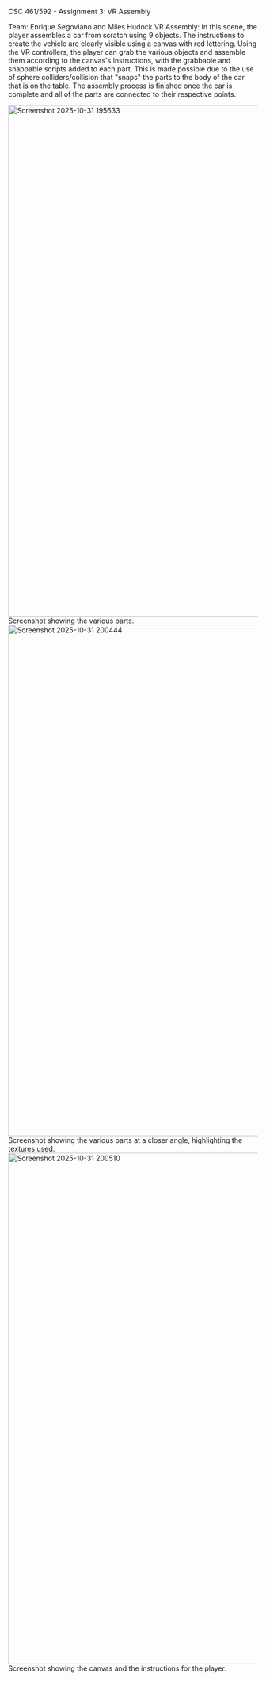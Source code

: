 CSC 461/592 - Assignment 3: VR Assembly

Team: Enrique Segoviano and Miles Hudock
VR Assembly: In this scene, the player assembles a car from scratch using 9 objects. 
The instructions to create the vehicle are clearly visible using a canvas with red lettering. 
Using the VR controllers, the player can grab the various objects and assemble them according to the canvas's instructions, 
with the grabbable and snappable scripts added to each part. This is made possible due to the use of sphere colliders/collision that
"snaps" the parts to the body of the car that is on the table. The assembly process is finished once the car is complete and all of the
parts are connected to their respective points.


<img width="1920" height="1032" alt="Screenshot 2025-10-31 195633" src="https://github.com/user-attachments/assets/419702fa-3028-4b51-95bc-a123167bf79f" />
Screenshot showing the various parts.

<img width="960" height="1032" alt="Screenshot 2025-10-31 200444" src="https://github.com/user-attachments/assets/16e66cd1-525f-4148-9d37-3b60373ce12d" />
Screenshot showing the various parts at a closer angle, highlighting the textures used.

<img width="960" height="1032" alt="Screenshot 2025-10-31 200510" src="https://github.com/user-attachments/assets/9eb6920d-14e7-4f7c-8eaf-17045b6f96dd" />
Screenshot showing the canvas and the instructions for the player.
